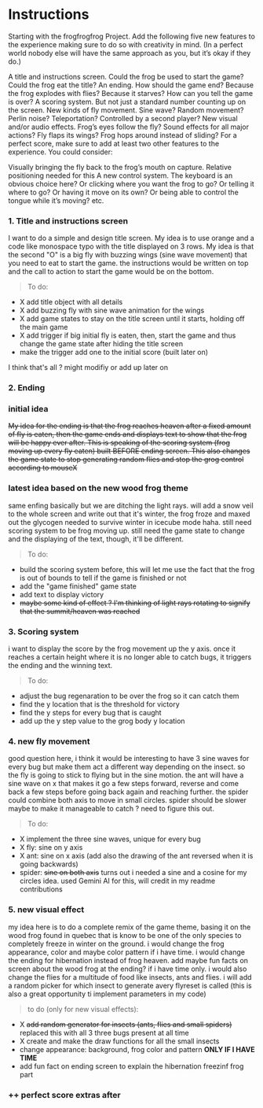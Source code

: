 # Instructions

Starting with the frogfrogfrog Project. Add the following five new features to the experience making sure to do so with creativity in mind. (In a perfect world nobody else will have the same approach as you, but it’s okay if they do.)

A title and instructions screen. Could the frog be used to start the game? Could the frog eat the title?
An ending. How should the game end? Because the frog explodes with flies? Because it starves? How can you tell the game is over?
A scoring system. But not just a standard number counting up on the screen.
New kinds of fly movement. Sine wave? Random movement? Perlin noise? Teleportation? Controlled by a second player?
New visual and/or audio effects. Frog’s eyes follow the fly? Sound effects for all major actions? Fly flaps its wings? Frog hops around instead of sliding?
For a perfect score, make sure to add at least two other features to the experience. You could consider:

Visually bringing the fly back to the frog’s mouth on capture. Relative positioning needed for this
A new control system. The keyboard is an obvious choice here? Or clicking where you want the frog to go? Or telling it where to go? Or having it move on its own? Or being able to control the tongue while it’s moving?
etc.


### 1. Title and instructions screen

I want to do a simple and design title screen. My idea is to use orange and a code like monospace typo with the title displayed on 3 rows. My idea is that the second "O" is a big fly with buzzing wings (sine wave movement) that you need to eat to start the game. the instructions would be written on top and the call to action to start the game would be on the bottom. 

> To do:
- X add title object with all details 
- X add buzzing fly with sine wave animation for the wings
- X add game states to stay on the title screen until it starts, holding off the main game
- X add trigger if big initial fly is eaten, then, start the game and thus change the game state after hiding the title screen
- make the trigger add one to the initial score (built later on)

I think that's all ? might modifiy or add up later on

### 2. Ending

### initial idea
~~My idea for the ending is that the frog reaches heaven after a fixed amount of fly is eaten, then the game ends and displays text to show that the frog will be happy ever after. This is speaking of the scoring system (frog moving up every fly eaten) built BEFORE ending screen. This also changes the game state to stop generating random flies and stop the grog control according to mouseX~~

### latest idea based on the new wood frog theme

same enfing basically but we are ditching the light rays. will add a snow veil to the whole screen and write out that it's winter, the frog froze and maxed out the glycogen needed to survive winter in icecube mode haha. still need scoring system to be frog moving up. still need the game state to change and the displaying of the text, though, it'll be different.

> To do:
- build the scoring system before, this will let me use the fact that the frog is out of bounds to tell if the game is finished or not
- add the "game finished" game state
- add text to display victory
- ~~maybe some kind of effect ? I'm thinking of light rays rotating to signify that the summit/heaven was reached~~

### 3. Scoring system

i want to display the score by the frog movement up the y axis. once it reaches a certain height where it is no longer able to catch bugs, it triggers the ending and the winning text.

> To do:
- adjust the bug regenaration to be over the frog so it can catch them
- find the y location that is the threshold for victory
- find the y steps for every bug that is caught
- add up the y step value to the grog body y location

### 4. new fly movement

good question here, i think it would be interesting to have 3 sine waves for every bug but make them act a different way depending on the insect. so the fly is going to stick to flying but in the sine motion. the ant will have a sine wave on x that makes it go a few steps forward, reverse and come back a few steps before going back again and reaching further. the spider could combine both axis to move in small circles. spider should be slower maybe to make it manageable to catch ? need to figure this out.

> To do:
- X implement the three sine waves, unique for every bug
- X fly: sine on y axis
- X ant: sine on x axis (add also the drawing of the ant reversed when it is going backwards)
- spider: ~~sine on both axis~~ turns out i needed a sine and a cosine for my circles idea. used Gemini AI for this, will credit in my readme contributions


### 5. new visual effect

my idea here is to do a complete remix of the game theme, basing it on the wood frog found in quebec that is know to be one of the only species to completely freeze in winter on the ground. i would change the frog appearance, color and maybe color pattern if i have time. i would change the ending for hibernation instead of frog heaven. add maybe fun facts on screen about the wood frog at the ending? if i have time only. i would also change the flies for a multitude of food like insects, ants and flies. i will add a random picker for which insect to generate avery flyreset is called (this is also a great opportunity ti implement parameters in my code)

> to do (only for new visual effects):
- X ~~add random generator for insects (ants, flies and small spiders)~~ replaced this with all 3 three bugs present at all time 
- X create and make the draw functions for all the small insects
- change appearance: background, frog color and pattern **ONLY IF I HAVE TIME**
- add fun fact on ending screen to explain the hibernation freezinf frog part

### ++ perfect score extras after